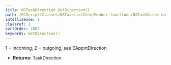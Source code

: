 ```yaml
---
title: NSTaskDirection GetDirection()
path: /EJScript/Classes/NSTaskListItem/Member functions/NSTaskDirection GetDirection()
intellisense: 1
classref: 1
sortOrder: 7887
keywords: GetDirection()
---
```



1 = incoming, 2 = outgoing, see EAppntDirection



* **Returns:** TaskDirection



